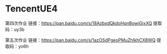 # TencentUE4

第四次作业
链接：https://pan.baidu.com/s/18AzbxdQkdoHpnBowiGjxXQ 
提取码：uy3b

第五次作业
链接：https://pan.baidu.com/s/1azOSdPgeoPMuZhIkhCX8WQ 
提取码：yo6h
